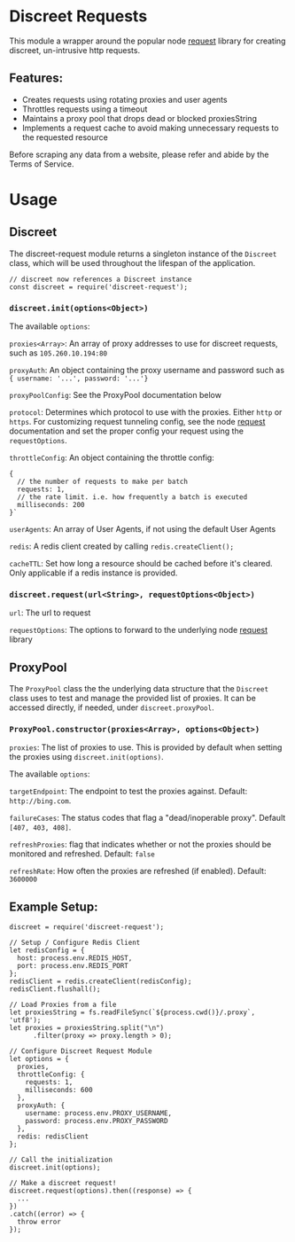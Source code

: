 # Discreet Requests

This module a wrapper around the popular node [request](https://github.com/request/request) library for creating discreet, un-intrusive http requests.  

## Features:

* Creates requests using rotating proxies and user agents
* Throttles requests using a timeout
* Maintains a proxy pool that drops dead or blocked proxiesString
* Implements a request cache to avoid making unnecessary requests to the requested resource

Before scraping any data from a website, please refer and abide by the Terms of Service.

# Usage

## Discreet

The discreet-request module returns a singleton instance of the `Discreet` class, which will be used throughout the lifespan of the application.

```
// discreet now references a Discreet instance
const discreet = require('discreet-request');
```

### `discreet.init(options<Object>)`

The available `options`:

`proxies<Array>`: An array of proxy addresses to use for discreet requests, such as `105.260.10.194:80`

`proxyAuth`: An object containing the proxy username and password such as `{ username: '...', password: '...'}`

`proxyPoolConfig`: See the ProxyPool documentation below

`protocol`: Determines which protocol to use with the proxies. Either `http` or `https`. For customizing request tunneling config, see the node [request](https://github.com/request/request) documentation and set the proper config your request using the `requestOptions`.

`throttleConfig`: An object containing the throttle config:
```
{
  // the number of requests to make per batch
  requests: 1,
  // the rate limit. i.e. how frequently a batch is executed
  milliseconds: 200
}`
```

`userAgents`: An array of User Agents, if not using the default User Agents

`redis`: A redis client created by calling `redis.createClient();`

`cacheTTL`: Set how long a resource should be cached before it's cleared. Only applicable if a redis instance is provided.

### `discreet.request(url<String>, requestOptions<Object>)`

`url`: The url to request

`requestOptions`: The options to forward to the underlying node [request](https://github.com/request/request) library


## ProxyPool

The `ProxyPool` class the the underlying data structure that the `Discreet` class uses to test and manage the provided list of proxies. It can be accessed directly, if needed, under `discreet.proxyPool`.

### `ProxyPool.constructor(proxies<Array>, options<Object>)`

`proxies`: The list of proxies to use. This is provided by default when setting the proxies using `discreet.init(options)`.

The available `options`:

`targetEndpoint`: The endpoint to test the proxies against. Default: `http://bing.com`.

`failureCases`: The status codes that flag a "dead/inoperable proxy". Default `[407, 403, 408]`.

`refreshProxies`:  flag that indicates whether or not the proxies should be monitored and refreshed. Default: `false`

`refreshRate`: How often the proxies are refreshed (if enabled). Default: `3600000`


## Example Setup:

```
discreet = require('discreet-request');

// Setup / Configure Redis Client
let redisConfig = {
  host: process.env.REDIS_HOST,
  port: process.env.REDIS_PORT
};
redisClient = redis.createClient(redisConfig);
redisClient.flushall();

// Load Proxies from a file
let proxiesString = fs.readFileSync(`${process.cwd()}/.proxy`, 'utf8');
let proxies = proxiesString.split("\n")
      .filter(proxy => proxy.length > 0);

// Configure Discreet Request Module
let options = {
  proxies,
  throttleConfig: {
    requests: 1,
    milliseconds: 600
  },
  proxyAuth: {
    username: process.env.PROXY_USERNAME,
    password: process.env.PROXY_PASSWORD
  },
  redis: redisClient
};

// Call the initialization
discreet.init(options);

// Make a discreet request!
discreet.request(options).then((response) => {
  ...
})
.catch((error) => {
  throw error
});
```
